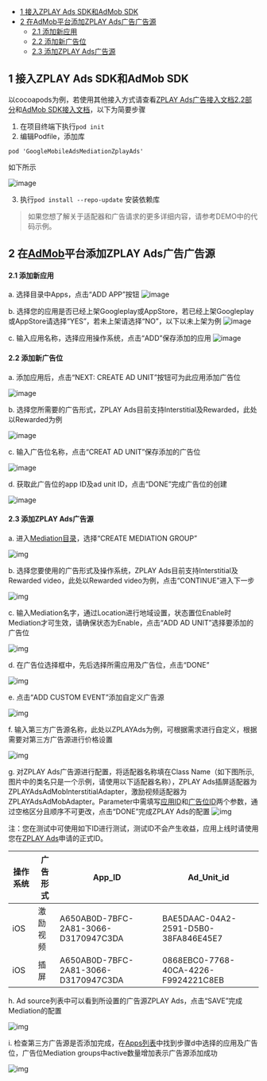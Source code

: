 - [1 接入ZPLAY Ads SDK和AdMob SDK](#1-%E6%8E%A5%E5%85%A5zplay-ads-sdk%E5%92%8Cadmob-sdk)
- [2 在AdMob平台添加ZPLAY Ads广告广告源](#2-%E5%9C%A8admob%E5%B9%B3%E5%8F%B0%E6%B7%BB%E5%8A%A0zplay-ads%E5%B9%BF%E5%91%8A%E5%B9%BF%E5%91%8A%E6%BA%90)
     - [2.1 添加新应用](#21-%E6%B7%BB%E5%8A%A0%E6%96%B0%E5%BA%94%E7%94%A8)
     - [2.2 添加新广告位](#22-%E6%B7%BB%E5%8A%A0%E6%96%B0%E5%B9%BF%E5%91%8A%E4%BD%8D)
     - [2.3 添加ZPLAY Ads广告源](#23-%E6%B7%BB%E5%8A%A0zplay-ads%E5%B9%BF%E5%91%8A%E6%BA%90)

## 1 接入ZPLAY Ads SDK和AdMob SDK
以cocoapods为例，若使用其他接入方式请查看[ZPLAY Ads广告接入文档2.2部分](https://github.com/zplayads/PlayableAdsDemo-iOS/blob/master/README-CN.md#22-%E6%89%8B%E5%8A%A8%E9%9B%86%E6%88%90zplay-ads-sdk)和[AdMob SDK接入文档](https://developers.google.com/admob/ios/quick-start)，以下为简要步骤
1. 在项目终端下执行`pod init`
2. 编辑Podfile，添加库
```
pod 'GoogleMobileAdsMediationZplayAds'
```
如下所示

![image](imgs/image01.png)

3. 执行`pod install --repo-update` 安装依赖库

> 如果您想了解关于适配器和广告请求的更多详细内容，请参考DEMO中的代码示例。

## 2 在[AdMob](https://apps.admob.com/v2/home)平台添加ZPLAY Ads广告广告源

#### 2.1 添加新应用
a. 选择目录中Apps，点击“ADD APP”按钮
![image](imgs/018addapp1.png)

b. 选择您的应用是否已经上架Googleplay或AppStore，若已经上架Googleplay或AppStore请选择“YES”，若未上架请选择“NO”，以下以未上架为例
![image](imgs/018addapp2.png)

c. 输入应用名称，选择应用操作系统，点击“ADD”保存添加的应用
![image](imgs/019addapp3.png)

#### 2.2 添加新广告位
a. 添加应用后，点击“NEXT: CREATE AD UNIT”按钮可为此应用添加广告位

![image](imgs/addunit.jpg)

b. 选择您所需要的广告形式，ZPLAY Ads目前支持Interstitial及Rewarded，此处以Rewarded为例

![image](imgs/003addadunit2RV1.png)

c. 输入广告位名称，点击“CREAT AD UNIT”保存添加的广告位

![image](imgs/004addadunit2RV2.png)

d. 获取此广告位的app ID及ad unit ID，点击“DONE”完成广告位的创建

![image](imgs/005addadunit2RV3.png)

#### 2.3 添加ZPLAY Ads广告源
a. 进入[Mediation目录](https://apps.admob.com/v2/mediation/groups/list)，选择“CREATE MEDIATION GROUP”

![img](imgs/007mediationgroupcreate.png)

b. 选择您要使用的广告形式及操作系统，ZPLAY Ads目前支持Interstitial及Rewarded video，此处以Rewarded video为例，点击“CONTINUE”进入下一步

![img](imgs/008mediationgroupcreate1.png)

c. 输入Mediation名字，通过Location进行地域设置，状态置位Enable时Mediation才可生效，请确保状态为Enable，点击“ADD AD UNIT”选择要添加的广告位

![img](imgs/009mediationgroupcreat2.png)

d. 在广告位选择框中，先后选择所需应用及广告位，点击“DONE”

![img](imgs/011mediationgroupcreate4.png)

e. 点击“ADD CUSTOM EVENT”添加自定义广告源

![img](imgs/012mediationgroupcreate5.png)

f. 输入第三方广告源名称，此处以ZPLAYAds为例，可根据需求进行自定义，根据需要对第三方广告源进行价格设置

![img](imgs/013mediationgroupcreate6.png)

g.  对ZPLAY Ads广告源进行配置，将适配器名称填在Class Name（如下图所示,图片中的类名只是一个示例，请使用以下适配器名称），ZPLAY Ads插屏适配器为ZPLAYAdsAdMobInterstitialAdapter，激励视频适配器为ZPLAYAdsAdMobAdapter。Parameter中需填写[应用ID](https://sellers.zplayads.com/#/app/appList/)和[广告位ID](https://sellers.zplayads.com/#/ad/placeList/)两个参数，通过空格区分且顺序不可更改，点击“DONE”完成ZPLAY Ads的配置
![img](imgs/014mediationgroupcreate7.png)

注：您在测试中可使用如下ID进行测试，测试ID不会产生收益，应用上线时请使用您在[ZPLAY Ads](https://sellers.zplayads.com/)申请的正式ID。

| 操作系统 | 广告形式 | App_ID                               | Ad_Unit_id                           |
| ---- | ---- | ------------------------------------ | ------------------------------------ |
| iOS  | 激励视频 | A650AB0D-7BFC-2A81-3066-D3170947C3DA | BAE5DAAC-04A2-2591-D5B0-38FA846E45E7 |
| iOS  | 插屏   | A650AB0D-7BFC-2A81-3066-D3170947C3DA | 0868EBC0-7768-40CA-4226-F9924221C8EB |

h. Ad source列表中可以看到所设置的广告源ZPLAY Ads，点击“SAVE”完成Mediation的配置

![img](imgs/015mediationgroupcreate8.png)

i. 检查第三方广告源是否添加完成，在[Apps列表](https://apps.admob.com/v2/apps/list)中找到步骤d中选择的应用及广告位，广告位Mediation groups中active数量增加表示广告源添加成功

![img](imgs/016mediationgroupcreate9.png)